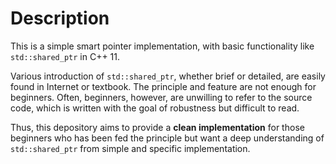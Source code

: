 # Description
This is a simple smart pointer implementation, with basic functionality like `std::shared_ptr` in  C++ 11.


Various introduction of `std::shared_ptr`, whether brief or detailed, are easily found in Internet or textbook.
The principle and feature are not enough for beginners. Often, beginners, however, are unwilling to refer to the  source code, which is written with the goal of robustness but difficult to read. 

Thus, this depository aims to provide a **clean implementation** for those beginners who has been fed the principle but want a deep understanding of `std::shared_ptr` from simple and specific implementation.
